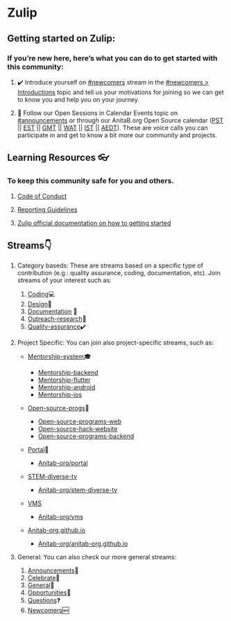 # Zulip

##  Getting started on Zulip:

### If you’re new here, here’s what you can do to get started with this community:

1.  :heavy_check_mark:  Introduce yourself on [#newcomers](https://anitab-org.zulipchat.com/#narrow/stream/223071-newcomers) stream in the [#newcomers > Introductions](https://anitab-org.zulipchat.com/#narrow/stream/223071-newcomers/topic/Introductions) topic and tell us your motivations for joining so we can get to know you and help you on your journey.

2.   :calendar: Follow our Open Sessions in Calendar Events topic on [#announcements](https://anitab-org.zulipchat.com/#narrow/stream/213491-announcements) or through our AnitaB.org Open Source calendar ([PST](https://calendar.google.com/calendar/embed?src=sh10tv3mtfve62somg9nngp9tg%40group.calendar.google.com&ctz=America/Los_Angeles) || [EST](https://calendar.google.com/calendar/embed?src=sh10tv3mtfve62somg9nngp9tg%40group.calendar.google.com&ctz=America/New_York) || [GMT](https://calendar.google.com/calendar/embed?src=sh10tv3mtfve62somg9nngp9tg%40group.calendar.google.com&ctz=GMT) || [WAT](https://calendar.google.com/calendar/embed?src=sh10tv3mtfve62somg9nngp9tg%40group.calendar.google.com&ctz=Africa/Lagos) || [IST](https://calendar.google.com/calendar/embed?src=sh10tv3mtfve62somg9nngp9tg%40group.calendar.google.com&ctz=Asia/Colombo) || [AEDT](https://calendar.google.com/calendar/embed?src=sh10tv3mtfve62somg9nngp9tg%40group.calendar.google.com&ctz=Australia/Sydney)). These are voice calls you can participate in and get to know a bit more our community and projects.

##   Learning Resources :eyeglasses:
### To keep this community safe for you and others.

1.  [Code of Conduct](/Contributing/CODE_OF_CONDUCT.md)

2.  [Reporting Guidelines](/Contributing/REPORTING_GUIDELINES.md) 

3.  [Zulip official documentation on how to getting started](https://zulipchat.com/help/getting-started-with-zulip)  

##  Streams:point_down:
    
1. Category baseds: These are streams based on a specific type of contribution (e.g.: quality assurance, coding, documentation, etc). Join streams of your interest such as:

    1.  [Coding](https://anitab-org.zulipchat.com/#narrow/stream/216321-coding):computer:
    2.  [Design](https://anitab-org.zulipchat.com/#narrow/stream/216323-design):art:
    3.  [Documentation](https://anitab-org.zulipchat.com/#narrow/stream/216326-documentation) :notebook_with_decorative_cover:    
    4.  [Outreach-research](https://anitab-org.zulipchat.com/#narrow/stream/216324-outreach-research):microscope:
    5.  [Quality-assurance](https://anitab-org.zulipchat.com/#narrow/stream/216325-quality-assurance):heavy_check_mark:

2. Project Specific: You can join also project-specific streams, such as: 
    -  [Mentorship-system](https://anitab-org.zulipchat.com/#narrow/stream/222534-mentorship-system):mortar_board:
        -   [Mentorship-backend](https://github.com/anitab-org/mentorship-backend)
        -   [Mentorship-flutter](https://github.com/anitab-org/mentorship-flutter)
        -   [Mentorship-android](https://github.com/anitab-org/mentorship-android)
        -   [Mentorship-ios](https://github.com/anitab-org/mentorship-ios)

    -  [Open-source-progs](https://anitab-org.zulipchat.com/#narrow/stream/237907-open-source-progs):confetti_ball:
        -   [Open-source-programs-web](https://github.com/anitab-org/open-source-programs-web)
        -   [Open-source-hack-website](https://github.com/anitab-org/Open-source-hack-website)
        -   [Open-source-programs-backend](https://github.com/anitab-org/open-source-programs-backend)

    -  [Portal](https://anitab-org.zulipchat.com/#narrow/stream/222540-portal):tada:
        -   [Anitab-org/portal](https://github.com/anitab-org/portal)

    -  [STEM-diverse-tv](https://anitab-org.zulipchat.com/#narrow/stream/225705-STEM-diverse-tv)        
        -   [Anitab-org/stem-diverse-tv](https://github.com/anitab-org/stem-diverse-tv)

    -   [VMS](https://anitab-org.zulipchat.com/#narrow/stream/222539-vms:)        
        -   [Anitab-org/vms](https://github.com/anitab-org/vms)

    -   [Anitab-org.github.io](https://anitab-org.zulipchat.com/#narrow/stream/235478-anitab-org.2Egithub.2Eio)        
        -   [Anitab-org/anitab-org.github.io](https://github.com/anitab-org/anitab-org.github.io)

3.  General: You can also check our more general streams:
    1.  [Announcements](https://anitab-org.zulipchat.com/#narrow/stream/213491-announcements):microphone:
    2.  [Celebrate](https://anitab-org.zulipchat.com/#narrow/stream/223068-celebrate):sparkler:
    3.  [General](https://anitab-org.zulipchat.com/#narrow/stream/212722-general):newspaper:
    4.  [Opportunities](https://anitab-org.zulipchat.com/#narrow/stream/223069-opportunities):stars:
    5.  [Questions](https://anitab-org.zulipchat.com/#narrow/stream/223070-questions):question:
    6.  [Newcomers](https://anitab-org.zulipchat.com/#narrow/stream/223071-newcomers):new:  
